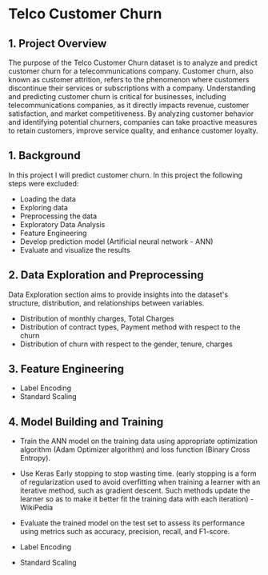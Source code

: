 # Telco Customer Churn #

## 1. Project Overview ##

The purpose of the Telco Customer Churn dataset is to analyze and predict customer churn for a telecommunications company. 
Customer churn, also known as customer attrition, refers to the phenomenon where customers discontinue their services or subscriptions with a company.
Understanding and predicting customer churn is critical for businesses, including telecommunications companies, as it directly impacts revenue, 
customer satisfaction, and market competitiveness. 
By analyzing customer behavior and identifying potential churners, companies can take proactive measures to retain customers, improve service quality, and enhance customer loyalty.

## 1. Background ##

In this project I will predict customer churn. In this project the following steps were excluded:

* Loading the data
* Exploring data
* Preprocessing the data
* Exploratory Data Analysis
* Feature Engineering
* Develop prediction model (Artificial neural network - ANN)
* Evaluate and visualize the results

## 2. Data Exploration and Preprocessing ##

Data Exploration section aims to provide insights into the dataset's structure, distribution, and relationships between variables.

* Distribution of monthly charges, Total Charges
* Distribution of contract types, Payment method with respect to the churn
* Distribution of churn with respect to the gender, tenure, charges

## 3. Feature Engineering ##

* Label Encoding
* Standard Scaling

## 4. Model Building and Training 

* Train the ANN model on the training data using appropriate optimization algorithm (Adam Optimizer algorithm) and loss function (Binary Cross Entropy).
* Use Keras Early stopping to stop wasting time.
 (early stopping is a form of regularization used to avoid overfitting when training a learner with an iterative method, such as gradient descent. 
  Such methods update the learner so as to make it better fit the training data with each iteration) -WikiPedia
* Evaluate the trained model on the test set to assess its performance using metrics such as accuracy, precision, recall, and F1-score.

* Label Encoding
* Standard Scaling
